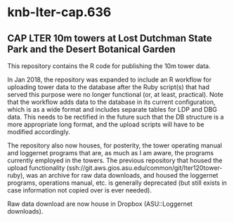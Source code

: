 # knb-lter-cap.636
## CAP LTER 10m towers at Lost Dutchman State Park and the Desert Botanical Garden

This repository contains the R code for publishing the 10m tower data.

In Jan 2018, the repository was expanded to include an R workflow for uploading tower data to the database after the Ruby script(s) that had served this purpose were no longer functional (or, at least, practical). Note that the workflow adds data to the database in its current configuration, which is as a wide format and includes separate tables for LDP and DBG data. This needs to be rectified in the future such that the DB structure is a more appropriate long format, and the upload scripts will have to be modified accordingly. 

The repository also now houses, for posterity, the tower operating manual and loggernet programs that are, as much as I am aware, the programs currently employed in the towers. The previous repository that housed the upload functionality (ssh://git.aws.gios.asu.edu/common/git/lter120tower-ruby), was an archive for raw data downloads, and housed the loggernet programs, operations manual, etc. is generally deprecated (but still exists in case information not copied over is ever needed).

Raw data download are now house in Dropbox (ASU::Loggernet downloads).
